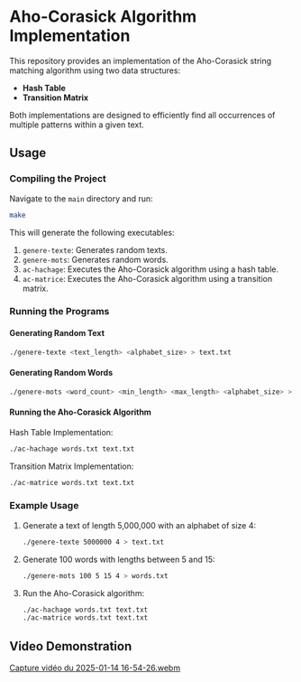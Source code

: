 # Aho-Corasick Algorithm Implementation

This repository provides an implementation of the Aho-Corasick string matching algorithm using two data structures:
- **Hash Table**
- **Transition Matrix**

Both implementations are designed to efficiently find all occurrences of multiple patterns within a given text.

## Usage

### Compiling the Project
Navigate to the `main` directory and run:
```bash
make
```
This will generate the following executables:
1. `genere-texte`: Generates random texts.
2. `genere-mots`: Generates random words.
3. `ac-hachage`: Executes the Aho-Corasick algorithm using a hash table.
4. `ac-matrice`: Executes the Aho-Corasick algorithm using a transition matrix.

### Running the Programs
#### Generating Random Text
```bash
./genere-texte <text_length> <alphabet_size> > text.txt
```
#### Generating Random Words
```bash
./genere-mots <word_count> <min_length> <max_length> <alphabet_size> > words.txt
```
#### Running the Aho-Corasick Algorithm
Hash Table Implementation:
```bash
./ac-hachage words.txt text.txt
```

Transition Matrix Implementation:
```bash
./ac-matrice words.txt text.txt
```

### Example Usage
1. Generate a text of length 5,000,000 with an alphabet of size 4:
   ```bash
   ./genere-texte 5000000 4 > text.txt
   ```
2. Generate 100 words with lengths between 5 and 15:
   ```bash
   ./genere-mots 100 5 15 4 > words.txt
   ```
3. Run the Aho-Corasick algorithm:
   ```bash
   ./ac-hachage words.txt text.txt
   ./ac-matrice words.txt text.txt
   ```

## Video Demonstration
[Capture vidéo du 2025-01-14 16-54-26.webm](https://github.com/user-attachments/assets/4931ad88-b1be-4794-8419-c1df5cf741ad)

